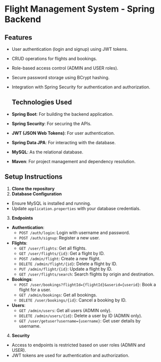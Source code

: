 # Flight Management System - Spring Backend

## Features
- User authentication (login and signup) using JWT tokens.
- CRUD operations for flights and bookings.
- Role-based access control (ADMIN and USER roles).
- Secure password storage using BCrypt hashing.
- Integration with Spring Security for authentication and authorization.

  ## Technologies Used
- **Spring Boot**: For building the backend application.
- **Spring Security**: For securing the APIs.
- **JWT (JSON Web Tokens)**: For user authentication.
- **Spring Data JPA**: For interacting with the database.
- **MySQL**: As the relational database.
- **Maven**: For project management and dependency resolution.

## Setup Instructions
1. **Clone the repository**
2. **Database Configuration**
- Ensure MySQL is installed and running.
- Update `application.properties` with your database credentials.
3. **Endpoints**
- **Authentication**: 
  - `POST /auth/login`: Login with username and password.
  - `POST /auth/signup`: Register a new user.
- **Flights**: 
  - `GET /user/flights`: Get all flights.
  - `GET /user/flights/{id}`: Get a flight by ID.
  - `POST /admin/flight`: Create a new flight.
  - `DELETE /admin/flight/{id}`: Delete a flight by ID.
  - `PUT /admin/flight/{id}`: Update a flight by ID.
  - `GET /user/flights/search`: Search flights by origin and destination.
- **Bookings**: 
  - `POST /user/bookings?flightId={flightId}&userid={userid}`: Book a flight for a user.
  - `GET /admin/bookings`: Get all bookings.
  - `DELETE /user/bookings/{id}`: Cancel a booking by ID.
- **Users**: 
  - `GET /admin/users`: Get all users (ADMIN only).
  - `DELETE /admin/users/{id}`: Delete a user by ID (ADMIN only).
  - `GET /user/getuser?username={username}`: Get user details by username.

4. **Security**
- Access to endpoints is restricted based on user roles (ADMIN and USER).
- JWT tokens are used for authentication and authorization.
